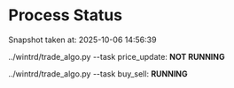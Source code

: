 # Process Status

Snapshot taken at: 2025-10-06 14:56:39

../wintrd/trade_algo.py --task price_update: **NOT RUNNING**

../wintrd/trade_algo.py --task buy_sell: **RUNNING**

